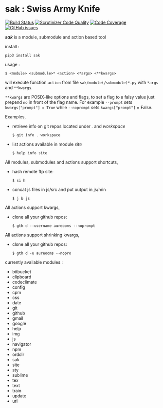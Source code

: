 sak : Swiss Army Knife
======================

[![Build Status](http://img.shields.io/travis/aureooms/sak.svg?style=flat)](https://travis-ci.org/aureooms/sak)
[![Scrutinizer Code Quality](http://img.shields.io/scrutinizer/g/aureooms/sak.svg?style=flat)](https://scrutinizer-ci.com/g/aureooms/sak/?branch=master)
[![Code Coverage](http://img.shields.io/scrutinizer/coverage/g/aureooms/sak.svg?style=flat)](https://scrutinizer-ci.com/g/aureooms/sak/?branch=master)
[![GitHub issues](http://img.shields.io/github/issues/aureooms/sak.svg?style=flat)](https://github.com/aureooms/sak/issues)

***sak*** is a module, submodule and action based tool

install :

	pip3 install sak

usage :

	$ <module> <submodule>* <action> <*args> <**kwargs>

will execute function `action` from file `sak/module(/submodule)*.py` with
`*args` and `**kwargs`.

`**kwargs` are POSIX-like options and flags, to set a flag to a falsy
value just prepend `no` in front of the flag name. For example `--prompt` sets
`kwargs["prompt"] = True` while `--noprompt` sets `kwargs["prompt"]` = False.

Examples,

  - retrieve info on git repos located under *.* and *workspace*

		$ git info . workspace

  - list actions available in module *site*

		$ help info site

All modules, submodules and actions support shortcuts,

  - hash remote ftp site:

		$ si h

  - concat js files in js/src and put output in js/min

		$ j b js

All actions support kwargs,

  - clone all your github repos:

		$ gth d --username aureooms --noprompt

All actions support shrinking kwargs,

  - clone all your github repos:

		$ gth d -u aureooms --nopro

currently available modules :

  - bitbucket
  - clipboard
  - codeclimate
  - config
  - cpm
  - css
  - date
  - git
  - github
  - gmail
  - google
  - help
  - img
  - js
  - navigator
  - npm
  - orddir
  - sak
  - site
  - sty
  - sublime
  - tex
  - text
  - train
  - update
  - url
